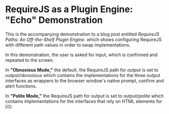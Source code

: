 # RequireJS as a Plugin Engine: "Echo" Demonstration
This is the accompanying demonstration to a blog post entitled *RequireJS Paths: An Off-the-Shelf Plugin Engine*. 
which shows configuring RequireJS with different path values in order to swap implementations.

In this demonstration, the user is asked for input, which is confirmed and repeated to the 
screen.

In **"Obnoxious Mode,"** the default, the RequireJS path for *output* is set to output/obnoxious
which contains the implementations for the three output interfaces as wrappers to the browser 
window's native prompt, confirm and alert functions.

In **"Polite Mode,"** the RequireJS path for output is set to output/polite which contains 
implementations for the interfaces that rely on HTML elements for I/O.